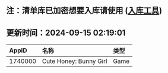 ## 注：清单库已加密想要入库请使用 ([入库工具](https://github.com/BlankTMing/ManifestAutoUpdate/releases))

## 更新时间：2024-09-15 02:19:01
| AppID | 名称 | 类型  |
| :-------------------- | :----------------------------- | :----------- |
| 1740000 | Cute Honey: Bunny Girl| Game |
